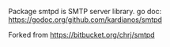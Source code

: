 Package smtpd is SMTP server library.
go doc: https://godoc.org/github.com/kardianos/smtpd

Forked from https://bitbucket.org/chrj/smtpd
